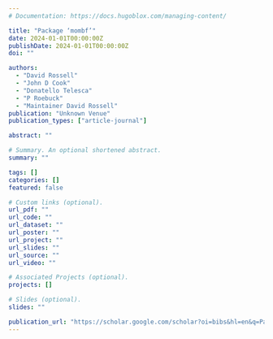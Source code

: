 ```yaml
---
# Documentation: https://docs.hugoblox.com/managing-content/

title: "Package ‘mombf’"
date: 2024-01-01T00:00:00Z
publishDate: 2024-01-01T00:00:00Z
doi: ""

authors:
  - "David Rossell"
  - "John D Cook"
  - "Donatello Telesca"
  - "P Roebuck"
  - "Maintainer David Rossell"
publication: "Unknown Venue"
publication_types: ["article-journal"]

abstract: ""

# Summary. An optional shortened abstract.
summary: ""

tags: []
categories: []
featured: false

# Custom links (optional).
url_pdf: ""
url_code: ""
url_dataset: ""
url_poster: ""
url_project: ""
url_slides: ""
url_source: ""
url_video: ""

# Associated Projects (optional).
projects: []

# Slides (optional).
slides: ""

publication_url: "https://scholar.google.com/scholar?oi=bibs&hl=en&q=Package+‘mombf’"
---
```

